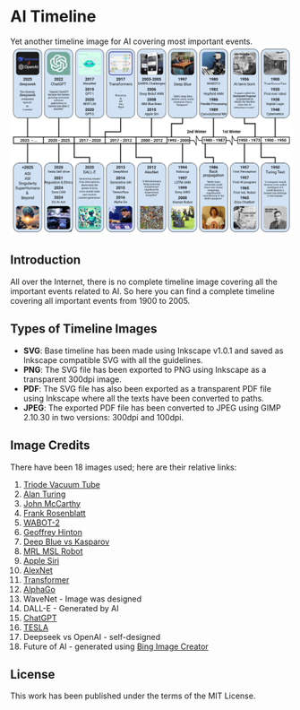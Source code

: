 # AI Timeline
Yet another timeline image for AI covering most important events.
![AI Timeline](AI-Timeline-100dpi.jpg)


## Introduction
All over the Internet, there is no complete timeline image covering all the important events related to AI. So here you can find a complete timeline covering all important events from 1900 to 2005.

## Types of Timeline Images
- **SVG**: Base timeline has been made using Inkscape v1.0.1 and saved as Inkscape compatible SVG with all the guidelines.
- **PNG**: The SVG file has been exported to PNG using Inkscape as a transparent 300dpi image.
- **PDF**: The SVG file has also been exported as a transparent PDF file using Inkscape where all the texts have been converted to paths.
- **JPEG**: The exported PDF file has been converted to JPEG using GIMP 2.10.30 in two versions: 300dpi and 100dpi.

## Image Credits
There have been 18 images used; here are their relative links:
1. [Triode Vacuum Tube](https://edisontechcenter.org/Computers/Eniac-USarmyPhoto700.jpg)
2. [Alan Turing](https://enterrasolutions.com/wp-content/uploads/2022/08/Turing-Alan-blog-768x766.png)
3. [John McCarthy](https://static.independent.co.uk/s3fs-public/thumbnails/image/2011/10/31/20/48-John-McCarthy-AP.jpg)
4. [Frank Rosenblatt](https://news.cornell.edu/stories/2019/09/professors-perceptron-paved-way-ai-60-years-too-soon)
5. [WABOT-2](https://cdn.sanity.io/images/7p2whiua/production/e94572f4926e7bc3a2e85b79cadf37424f161c6c-2048x1536.jpg?rect=497,0,1054,1536&w=1400&auto=format)
6. [Geoffrey Hinton](https://torontolife.mblycdn.com/tl/resized/2018/01/w1280/HINTON_riesbeck.jpg)
7. [Deep Blue vs Kasparov](https://cdn.britannica.com/97/197397-050-A3528661/Deep-Blue-Garry-Kasparov-game-computer-rematch-May-7-1997.jpg?w=300)
8. [MRL MSL Robot](https://scontent-sof1-1.xx.fbcdn.net/v/t39.30808-6/302339139_191583123235617_1029782698923622123_n.jpg)
9. [Apple Siri](https://media.cnn.com/api/v1/images/stellar/prod/111004090302-siri-iphone-4s.jpg)
10. [AlexNet](https://viso.ai/wp-content/uploads/2024/04/ImageNet.jpg)
11. [Transformer](https://decodingdatascience.com/wp-content/uploads/2023/10/Screenshot-2023-10-09-152438.png)
12. [AlphaGo](https://miro.medium.com/v2/resize:fit:720/format:webp/0*gw26I43B0wWY6xCC.jpg)
13. WaveNet - Image was designed
14. DALL-E - Generated by AI
15. [ChatGPT](https://commons.wikimedia.org/wiki/File:ChatGPT_logo.svg)
16. [TESLA](https://images.barrons.com/im-86454177?width=700&size=1.5005861664712778)
17. Deepseek vs OpenAI - self-designed
18. Future of AI - generated using [Bing Image Creator](https://www.bing.com/images/create)

## License
This work has been published under the terms of the MIT License.
